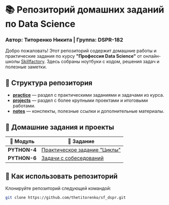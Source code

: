 # 📚 Репозиторий домашних заданий по Data Science
### Автор: **Титоренко Никита** | Группа: **DSPR-182**
Добро пожаловать! Этот репозиторий содержит домашние работы и практические задания по курсу **"Профессия Data Science"** от онлайн-школы [Skillfactory](https://skillfactory.ru/). Здесь собраны ноутбуки с кодом, решения задач и полезные заметки.


## 📌 Структура репозитория
- **[practice](./practice/)** — раздел с практическими заданиями и задачами из курса.  
- **[projects](./projects/)** — раздел с более крупными проектами и итоговыми работами.  
- **[notes](./notes/)** — конспекты, полезные ссылки и дополнительные материалы. 


## 📂 Домашние задания и проекты
| 📁 Модуль| 🔗 Задание|
|-|-|
| **PYTHON-4** | [Практическое задание "Циклы"](./practice/PYTHON-4/PYTHON_4_Практика.ipynb)
| **PYTHON-6** | [Задачи с собеседований](./practice/PYTHON-6/PYTHON_6_Практика_Ноутбук_шаблон.ipynb)


## 🚀 Как использовать репозиторий
Клонируйте репозиторий следующей командой:
   ```bash
   git clone https://github.com/thetitorenko/sf_dspr.git
   ```